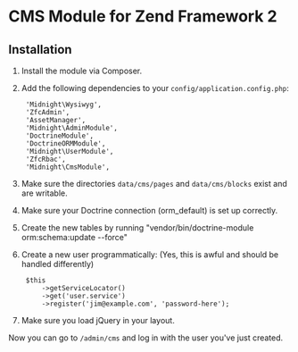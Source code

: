CMS Module for Zend Framework 2
===============================
Installation
------------
1. Install the module via Composer.
2. Add the following dependencies to your `config/application.config.php`:

        'Midnight\Wysiwyg',
        'ZfcAdmin',
        'AssetManager',
        'Midnight\AdminModule',
        'DoctrineModule',
        'DoctrineORMModule',
        'Midnight\UserModule',
        'ZfcRbac',
        'Midnight\CmsModule',

3. Make sure the directories `data/cms/pages` and `data/cms/blocks` exist and are writable.
4. Make sure your Doctrine connection (orm_default) is set up correctly.
5. Create the new tables by running "vendor/bin/doctrine-module orm:schema:update --force"
6. Create a new user programmatically: (Yes, this is awful and should be handled differently)

        $this
            ->getServiceLocator()
            ->get('user.service')
            ->register('jim@example.com', 'password-here');
            
7. Make sure you load jQuery in your layout.
        
Now you can go to `/admin/cms` and log in with the user you've just created.


